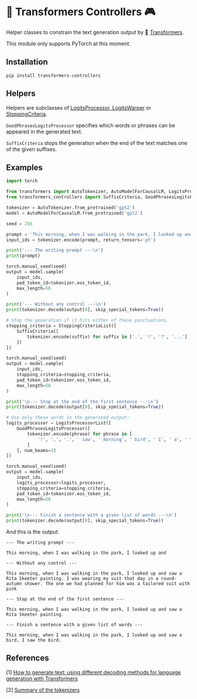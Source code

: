 # 🤗 Transformers Controllers 🎮

Helper classes to constrain the text generation output by 🤗 [Transformers](https://huggingface.co/transformers/).

This module only supports PyTorch at this moment.

## Installation

```
pip install transformers-controllers
```

## Helpers

Helpers are subclasses of 
[LogitsProcessor, LogitsWarper](https://huggingface.co/transformers/_modules/transformers/generation_logits_process.html) or
[StoppingCriteria](https://huggingface.co/transformers/_modules/transformers/generation_stopping_criteria.html).

`GoodPhrasesLogitsProcessor` specifies which words or phrases can be appeared in the generated text.

`SuffixCriteria` stops the generation when the end of the text matches one of the given suffixes.

## Examples

```python
import torch

from transformers import AutoTokenizer, AutoModelForCausalLM, LogitsProcessorList, StoppingCriteriaList
from transformers_controllers import SuffixCriteria, GoodPhrasesLogitsProcessor

tokenizer = AutoTokenizer.from_pretrained('gpt2')
model = AutoModelForCausalLM.from_pretrained('gpt2')

seed = 256

prompt = 'This morning, when I was walking in the park, I looked up and'
input_ids = tokenizer.encode(prompt, return_tensors='pt')

print('--- The writing prompt ---\n')
print(prompt)

torch.manual_seed(seed)
output = model.sample(
    input_ids,
    pad_token_id=tokenizer.eos_token_id,
    max_length=50
)

print('--- Without any control ---\n')
print(tokenizer.decode(output[0], skip_special_tokens=True))

# Stop the generation if it hits either of these punctuations.
stopping_criteria = StoppingCriteriaList([
    SuffixCriteria([
        tokenizer.encode(suffix) for suffix in ['.', '!', '?', '...']
    ])
])

torch.manual_seed(seed)
output = model.sample(
    input_ids,
    stopping_criteria=stopping_criteria,
    pad_token_id=tokenizer.eos_token_id,
    max_length=50
)

print('\n--- Stop at the end of the first sentence ---\n')
print(tokenizer.decode(output[0], skip_special_tokens=True))

# Use only these words in the generated output:
logits_processor = LogitsProcessorList([
    GoodPhrasesLogitsProcessor([
        tokenizer.encode(phrase) for phrase in [
            '!', ',', '.', ' saw', ' morning', ' bird', ' I', ' a', ' the', ' in',
        ]
    ], num_beams=1)
])

torch.manual_seed(seed)
output = model.sample(
    input_ids,
    logits_processor=logits_processor,
    stopping_criteria=stopping_criteria,
    pad_token_id=tokenizer.eos_token_id,
    max_length=50
)

print('\n--- Finish a sentence with a given list of words ---\n')
print(tokenizer.decode(output[0], skip_special_tokens=True))
```

And this is the output:
```
--- The writing prompt ---

This morning, when I was walking in the park, I looked up and

--- Without any control ---

This morning, when I was walking in the park, I looked up and saw a Rita Skeeter painting. I was wearing my suit that day in a round-autumn shower. The one we had planned for him was a tailored suit with pink

--- Stop at the end of the first sentence ---

This morning, when I was walking in the park, I looked up and saw a Rita Skeeter painting.

--- Finish a sentence with a given list of words ---

This morning, when I was walking in the park, I looked up and saw a bird, I saw the bird.
```

## References

[1] [How to generate text: using different decoding methods for language generation with Transformers](https://huggingface.co/blog/how-to-generate)

[2] [Summary of the tokenizers](https://huggingface.co/transformers/master/tokenizer_summary.html)
